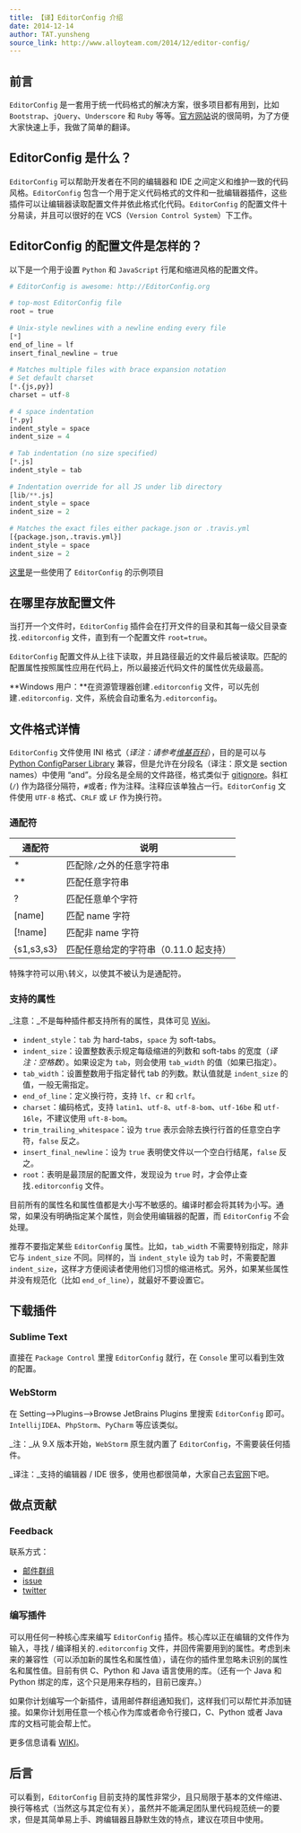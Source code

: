 ```yaml
---
title: 【译】EditorConfig 介绍
date: 2014-12-14
author: TAT.yunsheng
source_link: http://www.alloyteam.com/2014/12/editor-config/
---
```


<!-- {% raw %} - for jekyll -->

## 前言

`EditorConfig` 是一套用于统一代码格式的解决方案，很多项目都有用到，比如 `Bootstrap`、`jQuery`、`Underscore` 和 `Ruby` 等等。[官方网站](http://editorconfig.org/)说的很简明，为了方便大家快速上手，我做了简单的翻译。

## EditorConfig 是什么？

`EditorConfig` 可以帮助开发者在不同的编辑器和 IDE 之间定义和维护一致的代码风格。`EditorConfig` 包含一个用于定义代码格式的文件和一批编辑器插件，这些插件可以让编辑器读取配置文件并依此格式化代码。`EditorConfig` 的配置文件十分易读，并且可以很好的在 VCS（`Version Control System`）下工作。

## EditorConfig 的配置文件是怎样的？

以下是一个用于设置 `Python` 和 `JavaScript` 行尾和缩进风格的配置文件。

```python
# EditorConfig is awesome: http://EditorConfig.org
 
# top-most EditorConfig file
root = true
 
# Unix-style newlines with a newline ending every file
[*]
end_of_line = lf
insert_final_newline = true
 
# Matches multiple files with brace expansion notation
# Set default charset
[*.{js,py}]
charset = utf-8
 
# 4 space indentation
[*.py]
indent_style = space
indent_size = 4
 
# Tab indentation (no size specified)
[*.js]
indent_style = tab
 
# Indentation override for all JS under lib directory
[lib/**.js]
indent_style = space
indent_size = 2
 
# Matches the exact files either package.json or .travis.yml
[{package.json,.travis.yml}]
indent_style = space
indent_size = 2
```

[这里](https://github.com/editorconfig/editorconfig/wiki/Projects-Using-EditorConfig)是一些使用了 `EditorConfig` 的示例项目

## 在哪里存放配置文件

当打开一个文件时，`EditorConfig` 插件会在打开文件的目录和其每一级父目录查找`.editorconfig` 文件，直到有一个配置文件 `root=true`。

`EditorConfig` 配置文件从上往下读取，并且路径最近的文件最后被读取。匹配的配置属性按照属性应用在代码上，所以最接近代码文件的属性优先级最高。

**Windows 用户：**在资源管理器创建`.editorconfig` 文件，可以先创建`.editorconfig.` 文件，系统会自动重名为`.editorconfig`。

## 文件格式详情

`EditorConfig` 文件使用 INI 格式（_译注：请参考[维基百科](http://zh.wikipedia.org/wiki/INI%E6%96%87%E4%BB%B6)_），目的是可以与 [Python ConfigParser Library](https://docs.python.org/2/library/configparser.html) 兼容，但是允许在分段名（译注：原文是 section names）中使用 “and”。分段名是全局的文件路径，格式类似于 [gitignore](http://manpages.ubuntu.com/manpages/intrepid/man5/gitignore.5.html#contenttoc2)。斜杠 (`/`) 作为路径分隔符，`#`或者`;` 作为注释。注释应该单独占一行。`EditorConfig` 文件使用 `UTF-8` 格式、`CRLF` 或 `LF` 作为换行符。

### 通配符

| 通配符        | 说明                     |
| ---------- | ---------------------- |
| \*         | 匹配除`/`之外的任意字符串         |
| \*\*       | 匹配任意字符串                |
| ?          | 匹配任意单个字符               |
| \[name]    | 匹配 name 字符             |
| \[!name]   | 匹配非 name 字符            |
| {s1,s3,s3} | 匹配任意给定的字符串（0.11.0 起支持） |

特殊字符可以用`\`转义，以使其不被认为是通配符。

### 支持的属性

_注意：_不是每种插件都支持所有的属性，具体可见 [Wiki](https://github.com/editorconfig/editorconfig/wiki/EditorConfig-Properties)。

-   `indent_style`：`tab` 为 hard-tabs，`space` 为 soft-tabs。
-   `indent_size`：设置整数表示规定每级缩进的列数和 soft-tabs 的宽度（_译注：空格数_）。如果设定为 `tab`，则会使用 `tab_width` 的值（如果已指定）。
-   `tab_width`：设置整数用于指定替代 tab 的列数。默认值就是 `indent_size` 的值，一般无需指定。
-   `end_of_line`：定义换行符，支持 `lf`、`cr` 和 `crlf`。
-   `charset`：编码格式，支持 `latin1`、`utf-8`、`utf-8-bom`、`utf-16be` 和 `utf-16le`，不建议使用 `uft-8-bom`。
-   `trim_trailing_whitespace`：设为 `true` 表示会除去换行行首的任意空白字符，`false` 反之。
-   `insert_final_newline`：设为 `true` 表明使文件以一个空白行结尾，`false` 反之。
-   `root`：表明是最顶层的配置文件，发现设为 `true` 时，才会停止查找`.editorconfig` 文件。

目前所有的属性名和属性值都是大小写不敏感的。编译时都会将其转为小写。通常，如果没有明确指定某个属性，则会使用编辑器的配置，而 `EditorConfig` 不会处理。

推荐不要指定某些 `EditorConfig` 属性。比如，`tab_width` 不需要特别指定，除非它与 `indent_size` 不同。同样的，当 `indent_style` 设为 `tab` 时，不需要配置 `indent_size`，这样才方便阅读者使用他们习惯的缩进格式。另外，如果某些属性并没有规范化（比如 `end_of_line`），就最好不要设置它。

## 下载插件

### Sublime Text

直接在 `Package Control` 里搜 `EditorConfig` 就行，在 `Console` 里可以看到生效的配置。

### WebStorm

在 Setting-->Plugins-->Browse JetBrains Plugins 里搜索 `EditorConfig` 即可。  
`IntellijIDEA`、`PhpStorm`、`PyCharm` 等应该类似。

_注：_从 9.X 版本开始，`WebStorm` 原生就内置了 `EditorConfig`，不需要装任何插件。

_译注：_支持的编辑器 / IDE 很多，使用也都很简单，大家自己去[官网](http://editorconfig.org/#download)下吧。

## 做点贡献

### Feedback

联系方式：

-   [邮件群组](http://groups.google.com/group/editorconfig)
-   [issue](https://github.com/editorconfig/editorconfig/issues)
-   [twitter](https://twitter.com/#!/EditorConfig)

### 编写插件

可以用任何一种核心库来编写 `EditorConfig` 插件。核心库以正在编辑的文件作为输入，寻找 / 编译相关的`.editorconfig` 文件，并回传需要用到的属性。考虑到未来的兼容性（可以添加新的属性名和属性值），请在你的插件里忽略未识别的属性名和属性值。目前有供 C、Python 和 Java 语言使用的库。（还有一个 Java 和 Python 绑定的库，这个只是用来存档的，目前已废弃。）

如果你计划编写一个新插件，请用邮件群组通知我们，这样我们可以帮忙并添加链接。如果你计划用任意一个核心作为库或者命令行接口，C、Python 或者 Java 库的文档可能会帮上忙。

更多信息请看 [WIKI](https://github.com/editorconfig/editorconfig/wiki/Plugin-How-To)。

## 后言

可以看到，`EditorConfig` 目前支持的属性非常少，且只局限于基本的文件缩进、换行等格式（当然这与其定位有关），虽然并不能满足团队里代码规范统一的要求，但是其简单易上手、跨编辑器且静默生效的特点，建议在项目中使用。


<!-- {% endraw %} - for jekyll -->